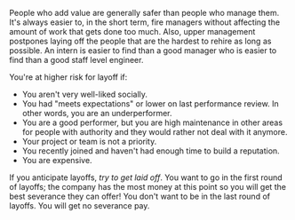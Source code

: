 People who add value are generally safer than people who manage them. It's always easier to, in the short term, fire managers without affecting the amount of work that gets done too much. Also, upper management postpones laying off the people that are the hardest to rehire as long as possible. An intern is easier to find than a good manager who is easier to find than a good staff level engineer.

You're at higher risk for layoff if:
* You aren't very well-liked socially.
* You had "meets expectations" or lower on last performance review. In other words, you are an underperformer.
* You are a good performer, but you are high maintenance in other areas for people with authority and they would rather not deal with it anymore.
* Your project or team is not a priority.
* You recently joined and haven't had enough time to build a reputation.
* You are expensive.

If you anticipate layoffs, _try to get laid off_. You want to go in the first round of layoffs; the company has the most money at this point so you will get the best severance they can offer! You don't want to be in the last round of layoffs. You will get no severance pay.